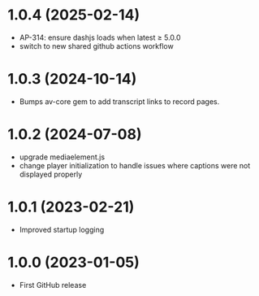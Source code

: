 # 1.0.4 (2025-02-14)

- AP-314: ensure dashjs loads when latest ≥ 5.0.0
- switch to new shared github actions workflow

# 1.0.3 (2024-10-14)

- Bumps av-core gem to add transcript links to record pages.

# 1.0.2 (2024-07-08)

- upgrade mediaelement.js
- change player initialization to handle issues where captions were not displayed properly

# 1.0.1 (2023-02-21)

- Improved startup logging

# 1.0.0 (2023-01-05)

- First GitHub release
